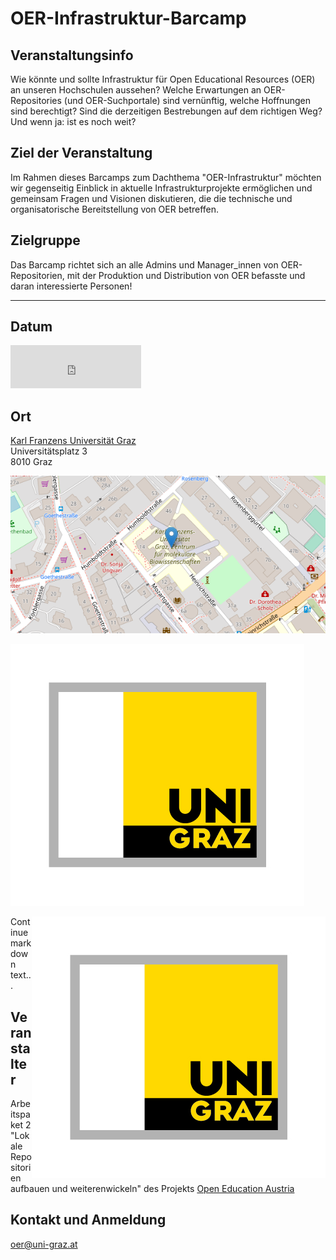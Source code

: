 # OER-Infrastruktur-Barcamp

## Veranstaltungsinfo
Wie könnte und sollte Infrastruktur für Open Educational Resources (OER) an unseren Hochschulen aussehen? 
Welche Erwartungen an OER-Repositories (und OER-Suchportale) sind vernünftig, welche Hoffnungen sind berechtigt? 
Sind die derzeitigen Bestrebungen auf dem richtigen Weg? Und wenn ja: ist es noch weit? 

## Ziel der Veranstaltung
Im Rahmen dieses Barcamps zum Dachthema "OER-Infrastruktur" möchten wir gegenseitig Einblick in aktuelle Infrastrukturprojekte ermöglichen und gemeinsam Fragen und Visionen diskutieren, die die technische und organisatorische Bereitstellung von OER betreffen. 

## Zielgruppe
Das Barcamp richtet sich an alle Admins und Manager_innen von OER-Repositorien, mit der Produktion und Distribution von OER befasste und daran interessierte Personen!


* * *

## Datum
<iframe src="https://free.timeanddate.com/countdown/i88n9d4o/n318/cf12/cm0/cu4/ct0/cs1/ca0/co1/cr0/ss0/cac000/cpc000/pct/tcfff/fs100/szw448/szh189/tat22.April.2022/tac000/tptTime%20since%20Event%20started%20in/tpc000/iso2022-04-22T09:00:00/pl20/pr20" allowtransparency="true" frameborder="0" width="209" height="69"></iframe>

## Ort 
[Karl Franzens Universität Graz](https://www.uni-graz.at/)     
Universitätsplatz 3     
8010 Graz   

[![Humboldtstr. 48, 8010 Graz](images/OSM-UG.png)](https://www.openstreetmap.org/?mlat=47.08050&mlon=15.44716#map=17/47.08050/15.44716)  


![UniFraz](/images/Logo_Universitaet-Graz_4c.jpg)

<img style="float: right;" src="/images/Logo_Universitaet-Graz_4c.jpg">
Continue markdown text...


## Veranstalter

Arbeitspaket 2 "Lokale Repositorien aufbauen und weiterenwickeln" des Projekts [Open Education Austria](https://www.openeducation.at/)

## Kontakt und Anmeldung
[oer@uni-graz.at](mailto:oer@uni-graz.at)


